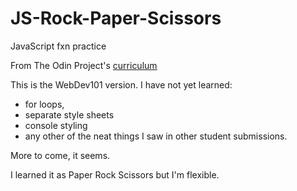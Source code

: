 # JS-Rock-Paper-Scissors
JavaScript fxn practice

From The Odin Project's [curriculum](http://www.theodinproject.com/courses/web-development-101/lessons/rock-paper-scissors)

This is the WebDev101 version. 
I have not yet learned:
  - for loops,
  - separate style sheets
  - console styling
  - any other of the neat things I saw in other student submissions.

More to come, it seems.

I learned it as Paper Rock Scissors but I'm flexible.

